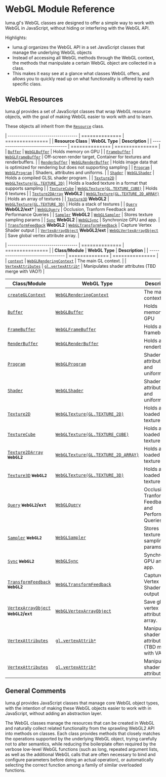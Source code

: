 # WebGL Module Reference

luma.gl's WebGL classes are designed to offer a simple way to work with WebGL in JavaScript, without hiding or interfering with the WebGL API.

Highlights:
* luma.gl organizes the WebGL API in a set JavaScript classes that manage the underlying WebGL objects
* Instead of accessing all WebGL methods through the WebGL context, the methods that manipulate a certain WebGL object are collected in a class.
* This makes it easy see at a glance what classes WebGL offers, and allows you to quickly read up on what functionality is offered by each specific class.


## WebGL Resources

luma.gl provides a set of JavaScript classes that wrap WebGL resource objects,
with the goal of making WebGL easier to work with and to learn.

These objects all inherit from the [`Resource`](resource.html) class.

| ----------------------------------- | ============== | =============== |
| **Resource Class**                  | **WebGL Type** | **Description** |
| ----------------------------------- | ============== | =============== |
| [`Buffer`](#/documentation/api-reference/buffer)             | [`WebGLBuffer`](https://developer.mozilla.org/en-US/docs/Web/API/WebGLBuffer) | Holds memory on GPU |
| [`Framebuffer`](#/documentation/api-reference/framebuffer)   | [`WebGLFrameBuffer`](https://developer.mozilla.org/en-US/docs/Web/API/WebGLFrameBuffer) | Off-screen render target, Container for textures and renderbuffers. |
| [`Renderbuffer`](#/documentation/api-reference/renderbuffer) | [`WebGLRenderBuffer`](https://developer.mozilla.org/en-US/docs/Web/API/WebGLRenderBuffer) | Holds image data that is optimized for rendering but does not supporting sampling |
| [`Program`](#/documentation/api-reference/program)           | [`WebGLProgram`](https://developer.mozilla.org/en-US/docs/Web/API/WebGLProgram) | Shaders, attributes and uniforms. |
| [`Shader`](#/documentation/api-reference/shader)             | [`WebGLShader`](https://developer.mozilla.org/en-US/docs/Web/API/WebGLProgram) | Holds a compiled GLSL shader program. |
| [`Texture2D`](#/documentation/api-reference/texture-2d)         | [`WebGLTexture(GL.TEXTURE_2D)`](https://developer.mozilla.org/en-US/docs/Web/API/WebGLTexture) | Holds a loaded texture in a format that supports sampling |
| [`TextureCube`](#/documentation/api-reference/texture-cube)       | [`WebGLTexture(GL.TEXTURE_CUBE)`](https://developer.mozilla.org/en-US/docs/Web/API/WebGLTexture) | Holds 6 textures |
| [`Texture2DArray`](#/documentation/api-reference/texture-2d-array) **WebGL2** | [`WebGLTexture(GL.TEXTURE_2D_ARRAY)`](https://developer.mozilla.org/en-US/docs/Web/API/WebGLTexture) | Holds an array of textures |
| [`Texture3D`](#/documentation/api-reference/texture-3d) **WebGL2** | [`WebGLTexture(GL.TEXTURE_3D)`](https://developer.mozilla.org/en-US/docs/Web/API/WebGLTexture) | Holds a stack of textures |
| [`Query`](#/documentation/api-reference/query) **WebGL2/ext*** | [`WebGLQuery`](https://developer.mozilla.org/en-US/docs/Web/API/WebGLQuery) | Occlusion, Tranform Feedback and Performance Queries |
| [`Sampler`](#/documentation/api-reference/sampler) **WebGL2** | [`WebGLSampler`](https://developer.mozilla.org/en-US/docs/Web/API/WebGLSampler) | Stores texture sampling params  |
| [`Sync`](#/documentation/api-reference/sync) **WebGL2**      | [`WebGLSync`](https://developer.mozilla.org/en-US/docs/Web/API/WebGLSync) | Synchronize GPU and app. |
| [`TransformFeedback`](#/documentation/api-reference/transform-feedback) **WebGL2** | [`WebGLTransformFeedback`](https://developer.mozilla.org/en-US/docs/Web/API/WebGLTransformFeedback) | Capture Vertex Shader output |
| [`VertexArrayObject`](#/documentation/api-reference/vertex-array-object) **WebGL2/ext** | [`WebGLVertexArrayObject`](https://developer.mozilla.org/en-US/docs/Web/API/WebGLVertexArrayObject) | Save global vertex attribute array. |

| ----------------------------------- | ============== | =============== |
| **Class/Module**                    | **WebGL Type** | **Description** |
| ----------------------------------- | ============== | =============== |
| [`context`](#/documentation/api-reference/webgl-context)           | [`WebGLRenderingContext`](https://developer.mozilla.org/en-US/docs/Web/API/WebGLRenderingContext) | The main GL context. |
| [`VertexAttributes`](vertex-attributes.html) | [`gl.vertexAttrib*`](https://developer.mozilla.org/en-US/docs/Web/API/WebGLRenderingContext/vertexAttribPointer)  | Manipulates shader attributes (TBD merge with VAO?) |


| **Class/Module** | **WebGL Type** | **Description** |
| --- | --- | --- |
| [`createGLContext`](context.html#createGLContext) | [`WebGLRenderingContext`](https://developer.mozilla.org/en-US/docs/Web/API/WebGLRenderingContext) | The main GL context. |
| [`Buffer`](buffer.html)  | [`WebGLBuffer`](https://developer.mozilla.org/en-US/docs/Web/API/WebGLBuffer) | Holds memory on GPU |
| [`FrameBuffer`](frame-buffer.html) | [`WebGLFrameBuffer`](https://developer.mozilla.org/en-US/docs/Web/API/WebGLFrameBuffer) | Holds a framebuffer |
| [`RenderBuffer`](render-buffer.html) | [`WebGLRenderBuffer`](https://developer.mozilla.org/en-US/docs/Web/API/WebGLRenderBuffer) | Holds a renderbuffer |
| [`Program`](program.html)  | [`WebGLProgram`](https://developer.mozilla.org/en-US/docs/Web/API/WebGLProgram) | Shaders, attributes and uniforms.
| [`Shader`](shader.html)  | [`WebGLShader`](https://developer.mozilla.org/en-US/docs/Web/API/WebGLProgram) | Shaders, attributes and uniforms.
| [`Texture2D`](texture.html)  | [`WebGLTexture(GL.TEXTURE_2D)`](https://developer.mozilla.org/en-US/docs/Web/API/WebGLTexture) | Holds a loaded texture |
| [`TextureCube`](texture.html) | [`WebGLTexture(GL.TEXTURE_CUBE)`](https://developer.mozilla.org/en-US/docs/Web/API/WebGLTexture) | Holds a loaded texture |
| [`Texture2DArray`](texture.html) **`WebGL2`** | [`WebGLTexture(GL.TEXTURE_2D_ARRAY)`](https://developer.mozilla.org/en-US/docs/Web/API/WebGLTexture) | Holds a loaded texture |
| [`Texture3D`](texture.html) **`WebGL2`** | [`WebGLTexture(GL.TEXTURE_3D)`](https://developer.mozilla.org/en-US/docs/Web/API/WebGLTexture) | Holds a loaded texture |
| [`Query`](query.html) **`WebGL2`/`ext`** | [`WebGLQuery`](https://developer.mozilla.org/en-US/docs/Web/API/WebGLQuery) | Occlusion, Tranform Feedback and Performance Queries |
| [`Sampler`](sampler.html) **`WebGL2`** | [`WebGLSampler`](https://developer.mozilla.org/en-US/docs/Web/API/WebGLSampler) | Stores texture sampling params  |
| [`Sync`](sync.html) **`WebGL2`** | [`WebGLSync`](https://developer.mozilla.org/en-US/docs/Web/API/WebGLSync) | Synchronize GPU and app. |
| [`TransformFeedback`](transform-feedback.html) **`WebGL2`** | [`WebGLTransformFeedback`](https://developer.mozilla.org/en-US/docs/Web/API/WebGLTransformFeedback) | Capture Vertex Shader output |
| [`VertexArrayObject`](vertex-array-object.html) **`WebGL2`/`ext`** | [`WebGLVertexArrayObject`](https://developer.mozilla.org/en-US/docs/Web/API/WebGLVertexArrayObject) | Save global vertex attribute array. |
| [`VertexAttributes`](vertex-attributes.html) | [`gl.vertexAttrib*`](https://developer.mozilla.org/en-US/docs/Web/API/WebGLRenderingContext/vertexAttribPointer)  | Manipulates shader attributes (TBD merge with VAO?) |
| [`VertexAttributes`](vertex-attributes.html) | [`gl.vertexAttrib*`](https://developer.mozilla.org/en-US/docs/Web/API/WebGLRenderingContext/vertexAttribPointer)  | Manipulates shader attributes |


## General Comments

luma.gl provides JavaScript classes that manage core WebGL object types, with the intention of making these WebGL objects easier to work with in JavaScript, without adding an abstraction layer.

The WebGL classes manage the resources that can be created in WebGL and naturally collect related functionality from the sprawling WebGL2 API into methods on classes. Each class provides methods that closely matches the operations supported by the underlying WebGL object, trying carefully not to alter semantics, while reducing the boilerplate often required by the verbose low-level WebGL functions (such as long, repeated argument lists, as well as the additional WebGL calls that are often necessary to bind and configure parameters before doing an actual operation), or automatically selecting the correct function among a family of similar overloaded functions.
